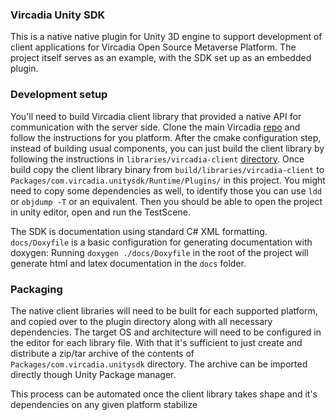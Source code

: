 ### Vircadia Unity SDK

This is a native native plugin for Unity 3D engine to support development of client applications for Vircadia Open Source Metaverse Platform. The project itself serves as an example, with the SDK set up as an embedded plugin.

### Development setup

You'll need to build Vircadia client library that provided a native API for communication with the server side. Clone the main Vircadia [repo](https://github.com/vircadia/vircadia) and follow the instructions for you platform. After the cmake configuration step, instead of building usual components, you can just build the client library by following the instructions in `libraries/vircadia-client` [directory](). Once build copy the client library binary from `build/libraries/vircadia-client` to `Packages/com.vircadia.unitysdk/Runtime/Plugins/` in this project. You might need to copy some dependencies as well, to identify those you can use `ldd` or `objdump -T` or an equivalent. Then you should be able to open the project in unity editor, open and run the TestScene.


The SDK is documentation using standard C# XML formatting. `docs/Doxyfile` is a basic configuration for generating documentation with doxygen:
Running `doxygen ./docs/Doxyfile` in the root of the project will generate html and latex documentation in the `docs` folder.


### Packaging

The native client libraries will need to be built for each supported platform, and copied over to the plugin directory along with all necessary dependencies. The target OS and architecture will need to be configured in the editor for each library file. With that it's sufficient to just create and distribute a zip/tar archive of the contents of `Packages/com.vircadia.unitysdk` directory. The archive can be imported directly though Unity Package manager.


This process can be automated once the client library takes shape and it's dependencies on any given platform stabilize

